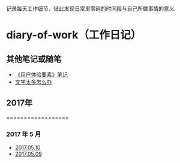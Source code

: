# 
记录每天工作细节，借此发现日常里零碎的时间段与自己所做事情的意义
# diary-of-work（工作日记）

## 其他笔记或随笔
* [《用户体验要素》笔记](https://github.com/foreverZ133/diary-of-work/blob/master/note/%E3%80%8A%E7%94%A8%E6%88%B7%E4%BD%93%E9%AA%8C%E8%A6%81%E7%B4%A0%E3%80%8B.md)
* [文字太多怎么办](https://github.com/foreverZ133/diary-of-work/blob/master/note/文字太多怎么办.md)


## 2017年

==================
### 2017 年 5 月

* [2017.05.10](https://github.com/foreverZ133/diary-of-work/blob/master/2017/05/20170510.md)
* [2017.05.09](https://github.com/foreverZ133/diary-of-work/blob/master/2017/05/20170509.md)